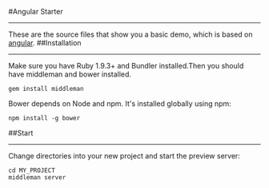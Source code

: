 #Angular Starter
***
These are the source files that show you a basic demo, which is based on [angular](https://github.com/angular/angular.js).
##Installation
***
Make sure you have Ruby 1.9.3+ and Bundler installed.Then you should have middleman and bower installed.
    
    gem install middleman
Bower depends on Node and npm. It's installed globally using npm:
    
    npm install -g bower
##Start
***
Change directories into your new project and start the preview server:

    cd MY_PROJECT
    middleman server
